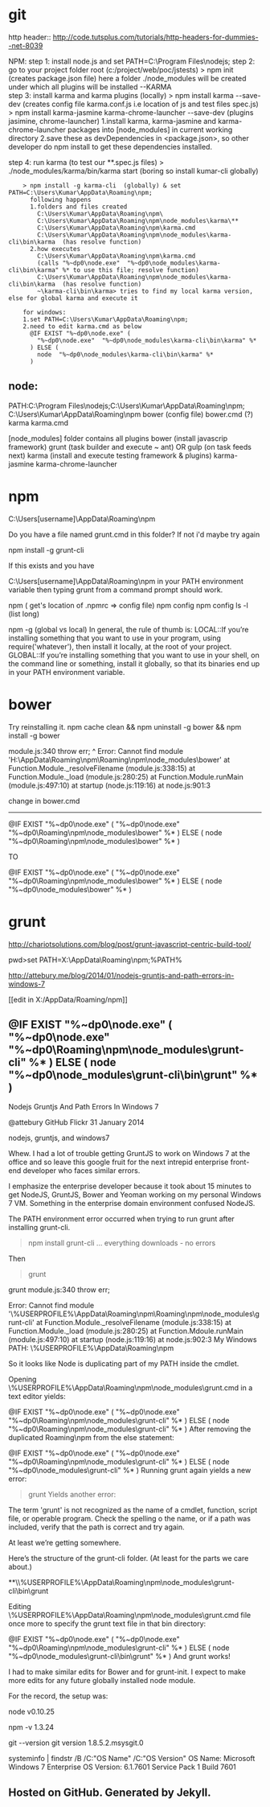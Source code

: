 git
===

http header::
http://code.tutsplus.com/tutorials/http-headers-for-dummies--net-8039


NPM: 
step 1: install node.js and set PATH=C:\Program Files\nodejs;
step 2: go to your project folder root (c:/project/web/poc/jstests)
        > npm init (creates package.json file)
        here a folder ./node_modules will be created under which all plugins will be installed
--KARMA        
step 3: install karma and karma plugins (locally)
        > npm install karma --save-dev
           (creates config file karma.conf.js i.e location of js and test files spec.js)
        > npm install karma-jasmine karma-chrome-launcher --save-dev (plugins jasimine, chrome-launcher)
    1.install karma, karma-jasmine and karma-chrome-launcher packages into [node_modules] in current working directory
    2.save these as devDependencies in <package.json>, so other developer do npm install to get these dependencies   installed.

step 4: run karma (to test our **.spec.js files)
        > ./node_modules/karma/bin/karma start  (boring so install kumar-cli globally)
        
        > npm install -g karma-cli  (globally) & set PATH=C:\Users\Kumar\AppData\Roaming\npm;
          following happens
          1.folders and files created 
            C:\Users\Kumar\AppData\Roaming\npm\           
            C:\Users\Kumar\AppData\Roaming\npm\node_modules\karma\**           
            C:\Users\Kumar\AppData\Roaming\npm\karma.cmd
            C:\Users\Kumar\AppData\Roaming\npm\node_modules\karma-cli\bin\karma  (has resolve function)
          2.how executes
            C:\Users\Kumar\AppData\Roaming\npm\karma.cmd  
            (calls "%~dp0\node.exe"  "%~dp0\node_modules\karma-cli\bin\karma" %* to use this file; resolve function)
            C:\Users\Kumar\AppData\Roaming\npm\node_modules\karma-cli\bin\karma  (has resolve function)
            ~\karma-cli\bin\karma> tries to find my local karma version, else for global karma and execute it
            
        for windows:
        1.set PATH=C:\Users\Kumar\AppData\Roaming\npm;
        2.need to edit karma.cmd as below
          @IF EXIST "%~dp0\node.exe" (
            "%~dp0\node.exe"  "%~dp0\node_modules\karma-cli\bin\karma" %*
          ) ELSE (
            node  "%~dp0\node_modules\karma-cli\bin\karma" %*
          )
        
        
node:
----
PATH:C:\Program Files\nodejs;C:\Users\Kumar\AppData\Roaming\npm;
C:\Users\Kumar\AppData\Roaming\npm
  bower (config file)
  bower.cmd (?)
  karma
  karma.cmd
  
  [node_modules] folder contains all plugins
    bower (install javascrip framework)
    grunt (task builder and execute ~ ant) OR gulp (on task feeds next)
    karma (install and execute testing framework & plugins)
    karma-jasmine
    karma-chrome-launcher
    



npm
===
C:\Users[username]\AppData\Roaming\npm

Do you have a file named grunt.cmd in this folder? If not i'd maybe try again

npm install -g grunt-cli 

If this exists and you have 

C:\Users[username]\AppData\Roaming\npm in your PATH environment variable then typing grunt from a command prompt should work.


npm ( get's location of .npmrc => config file)
npm config
npm config ls -l  (list long)


npm -g  (global vs local)
In general, the rule of thumb is:
LOCAL::If you’re installing something that you want to use in your program, using require('whatever'), then install it locally, at the root of your project.
GLOBAL::If you’re installing something that you want to use in your shell, on the command line or something, install it globally, so that its binaries end up in your PATH environment variable.


bower
====

Try reinstalling it. npm cache clean && npm uninstall -g bower && npm install -g bower

module.js:340
    throw err;
          ^
Error: Cannot find module 'H:\AppData\Roaming\npm\Roaming\npm\node_modules\bower'
    at Function.Module._resolveFilename (module.js:338:15)
    at Function.Module._load (module.js:280:25)
    at Function.Module.runMain (module.js:497:10)
    at startup (node.js:119:16)
    at node.js:901:3


change in bower.cmd
- - - - - - - - - - 
@IF EXIST "%~dp0\node.exe" (
  "%~dp0\node.exe"  "%~dp0\Roaming\npm\node_modules\bower" %*
) ELSE (
  node  "%~dp0\Roaming\npm\node_modules\bower" %*
)


TO

@IF EXIST "%~dp0\node.exe" (
  "%~dp0\node.exe"  "%~dp0\Roaming\npm\node_modules\bower" %*
) ELSE (
  node  "%~dp0\node_modules\bower" %*
)


grunt
====
http://chariotsolutions.com/blog/post/grunt-javascript-centric-build-tool/

pwd>set PATH=X:\AppData\Roaming\npm;%PATH%

http://attebury.me/blog/2014/01/nodejs-gruntjs-and-path-errors-in-windows-7

[[edit in X:/AppData/Roaming/npm]]

@IF EXIST "%~dp0\node.exe" (
  "%~dp0\node.exe"  "%~dp0\Roaming\npm\node_modules\grunt-cli" %*
) ELSE (
  node  "%~dp0\node_modules\grunt-cli\bin\grunt" %*
)
----------------------------------------------------------------------------------------
Nodejs Gruntjs And Path Errors In Windows 7

@attebury
GitHub
Flickr
31 January 2014

nodejs, gruntjs, and windows7

Whew. I had a lot of trouble getting GruntJS to work on Windows 7 at the office and so leave this google fruit for the next intrepid enterprise front-end developer who faces similar errors.

I emphasize the enterprise developer because it took about 15 minutes to get NodeJS, GruntJS, Bower and Yeoman working on my personal Windows 7 VM. Something in the enterprise domain environment confused NodeJS.

The PATH environment error occurred when trying to run grunt after installing grunt-cli.

> npm install grunt-cli
… everything downloads - no errors

Then

> grunt

grunt module.js:340
     throw err;
              

Error: Cannot find module '\\%USERPROFILE%\AppData\Roaming\npm\Roaming\npm\node_modules\grunt-cli'
     at Function.Module._resolveFilename (module.js:338:15)
     at Function.Module._load (module.js:280:25)
     at Function.Mdoule.runMain (module.js:497:10)
     at startup (node.js:119:16)
     at node.js:902:3
My Windows PATH: \\%USERPROFILE%\AppData\Roaming\npm

So it looks like Node is duplicating part of my PATH inside the cmdlet.

Opening \\%USERPROFILE%\AppData\Roaming\npm\node_modules\grunt.cmd in a text editor yields:

@IF EXIST "%~dp0\node.exe" (
  "%~dp0\node.exe"  "%~dp0\Roaming\npm\node_modules\grunt-cli" %*
) ELSE (
  node  "%~dp0\Roaming\npm\node_modules\grunt-cli" %*
)
After removing the duplicated Roaming\npm from the else statement:

@IF EXIST "%~dp0\node.exe" (
  "%~dp0\node.exe"  "%~dp0\Roaming\npm\node_modules\grunt-cli" %*
) ELSE (
  node  "%~dp0\node_modules\grunt-cli" %*
)
Running grunt again yields a new error:

> grunt
Yields another error:

The term 'grunt' is not recognized as the name of a cmdlet, function, script file, or operable program. Check the spelling o the name, or if a path was included, verify that the path is correct and try again.

At least we’re getting somewhere.

Here’s the structure of the grunt-cli folder. (At least for the parts we care about.)

**\\\\%USERPROFILE%\AppData\Roaming\npm\node_modules\grunt-cli\bin\grunt

Editing \\%USERPROFILE%\AppData\Roaming\npm\node_modules\grunt.cmd file once more to specify the grunt text file in that bin directory:

@IF EXIST "%~dp0\node.exe" (
  "%~dp0\node.exe"  "%~dp0\Roaming\npm\node_modules\grunt-cli" %*
) ELSE (
  node  "%~dp0\node_modules\grunt-cli\bin\grunt" %*
)
And grunt works!

I had to make similar edits for Bower and for grunt-init. I expect to make more edits for any future globally installed node module.

For the record, the setup was:

node
v0.10.25

npm -v
1.3.24

git --version
git version 1.8.5.2.msysgit.0

systeminfo | findstr /B /C:"OS Name" /C:"OS Version"
OS Name:      Microsoft Windows 7 Enterprise
OS Version:    6.1.7601 Service Pack 1 Build 7601

Hosted on GitHub. Generated by Jekyll.
--------------------------------------------------------------------------------------
